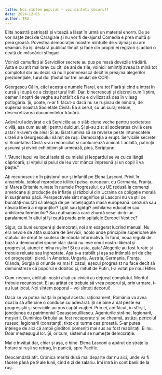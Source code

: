 ```yaml
---
title: Noi sîntem poporul – voi sînteți decorul!
date: 2024-12-05
author: TRU
---
```

Elita noastră patrioată și vitează a lăsat în urmă un material enorm. De se vor naște zeci de Caragiale și nu vor fi de-ajuns! Comedia e prea multă și prea groasă. Povestea democrației noastre mîntuite de vrăjmași nu are seamăn. Ea își declară publicul tîmpit și face din proprii ei regizori și actori o ceată de măscărici stîngaci.

Voinicii camuflați ai Serviciilor secrete au pus pe masă dovezile trădării. Asta e cu atît mai brav cu cît, de ani de zile, voinicii amintiți aveau la mînă tot complotul dar au decis să nu îl pomenească decît în preajma alegerilor prezidențiale, turul doi (fostul tur trei anulat de CCR).

Georgescu Călin, căci acesta e numele Fiarei, era tot Fiară și cînd a intrat în cursă și după ce a cîștigat turul întîi. Dar, binecrescuți și discreți cum îi știm,  oamenii noștri de veghe au hotărît că nu e civilizat să dea în vileag potlogăria. Și, poate, n-ar fi făcut-o dacă nu se rușinau de mîndra, de superba noastră Societate Civilă. Ea a cerut, cu un curaj nebun, desecretizarea documentelor trădării.

Adevărul adevărat e că Serviciile au o slăbiciune veche pentru societatea civilă, așa cum au alții pentru dulciuri. Și și-au zis: a! societatea civilă cere asta? n-avem de ales! Și au lăsat lumina să se reverse peste întunecatele urzeli ale Georgescului năimit de ruși. Democrația a erupt. Serviciile secrete și Societatea Civilă s-au reconciliat și conlucrează amical. Laolaltă, patrioții ascunși și civicii exhibiționiști urmează, pios, Scriptura:

\    ”Atunci lupul va locui laolaltă cu mielul şi leopardul se va culca lângă căprioară; şi viţelul şi puiul de leu vor mânca împreună şi un copil îi va paşte.”

Ați recunoscut-o în păstorul pur și infantil pe Elena Lasconi. Privit în ansamblu, tabloul reproduce idilicul peisaj european, cu Germania, Franța, și Marea Britanie ruinate în numele Progresului, cu UE redusă la comenzi americane și producție de inflație și războiul din Ucraina ca obligație morală în susținerea păcii. Perspectivele sînt magnifice și Lasconi nu va știi ce bunătăți-noutăți să aleagă de pe îmbelșugata masă europeană: cenzura sau năvala liberă a migranților? Lgbt sau lgbtqi? anihilarea educației sau anihilarea fermierilor? Sau euthanasia care zburdă vesel dintr-un paralament în altul și își caută prada prin spitalele Europei Vestice?

Sigur, ca buni europeni și democrați, noi am exagerat lucrînd manual. Nu era nevoie de atîta sudoare de Servicii, acolo unde principiile superioare ale statului de drept te scutesc de robota informativă. În fond, noua regulă de bază a democrației spune clar: dacă nu iese omul nostru liberal și progresist, atunci e mîna rușilor! Și cu asta, gata! Alegerile au fost furate și trebuie reluate sau îndreptate.  Așa s-a stabilit și așa se întîmplă ori de cîte ori progresiștii pierd. În America, Ungaria, Austria, Germania, Franța, Olanda, Gorgia și oriunde va mai fi cazul, eșecul progresist nu face decît să demonstreze că poporul e dobitoc și, mituit de Putin, l-a votat pe noul Hitler.

Cum-necum, abilitații noștri aliați cu civicii au dejucat complotul. Meritul trebuie recunoscut. Ei au arătat ce trebuie să vrea poporul și, prin urmare, i-au luat locul. Noi sîntem poporul – voi sînteți decorul!

Dacă se va putea înălța în pragul acestui raționament, România va avea ocazia să afle cine o conduce cu adevărat. Și ce bine a dat peste ea: progresiștii și serviciile au pus capăt vrajbei. Prin ei, am făcut, în sfîrșit, joncțiunea cu patrimoniul Ceaușescu/Iliescu. Agenturile străine, legionarii, moșierii, Duminica Orbului au fost recuperate și se cheamă, astăzi, pericolul rusesc, legionarii (constanți), tiktok și turma cea proastă. S-ar putea înțelege de aici că ambii gînditori pomeniți mai sus au fost reabilitați. Ei nu. Doar meșteșugul lor. Și, oricum, sistemul se numește democrație.  

Mai e învățat dar, chiar și așa, e bine. Elena Lasconi a apărut de straje la hotare și rușii se retrag, în panică, spre Pacific.

Deocamdată atît. Cronica merită dusă mai departe dar nu aici, unde va fi tăcere până pe 9 ale lunii, cînd e zi de salariu. Îmi intră în cont banii de la ruși.

